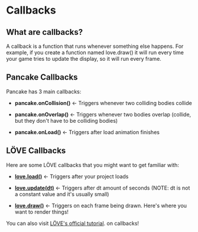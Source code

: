 # Callbacks

## What are callbacks?

A callback is a function that runs whenever something else happens. For example, if you create a function named love.draw() it will run every time your game tries to update the display, so it will run every frame.

## Pancake Callbacks

Pancake has 3 main callbacks:

* **pancake.onCollision()** <- Triggers whenever two colliding bodies collide

* **pancake.onOverlap()** <- Triggers whenever two bodies overlap (collide, but they don't have to be colliding bodies)

* **pancake.onLoad()** <- Triggers after load animation finishes

## LÖVE Callbacks

Here are some LÖVE callbacks that you might want to get familiar with:

* **[love.load()](https://love2d.org/wiki/love.load)** <- Triggers after your project loads

* **[love.update(dt)](https://love2d.org/wiki/love.update)** <- Triggers after dt amount of seconds (NOTE: dt is not a constant value and it's usually small)

* **[love.draw()](https://love2d.org/wiki/love.draw)** <- Triggers on each frame being drawn. Here's where you want to render things!

You can also visit [LÖVE's official tutorial](https://love2d.org/wiki/Tutorial:Callback_Functions). on callbacks!
